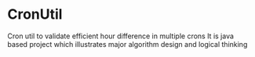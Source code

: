 # CronUtil
Cron util to validate efficient hour difference in multiple crons
It is java based project which illustrates major algorithm design and logical thinking 

